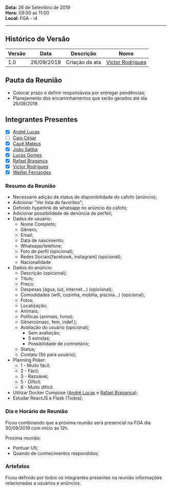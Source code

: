 **Data:** 26 de Setembro de 2019<br>
**Hora:** 09:00 as 11:00<br>
**Local:** FGA - i4 <br>

---

## Histórico de Versão
| **Versão** | **Data**   | **Descrição**  | **Nome**                                                 |
| ---------- | ---------- | -------------- | -------------------------------------------------------- |
| 1.0        | 26/09/2019 | Criação da ata | [Victor Rodrigues](https://github.com/VictorRodriguesS0) |

## Pauta da Reunião
- Colocar prazo e definir responsáveis por entregar pendências;
- Planejamento dos encaminhamentos  que serão gerados até dia 25/09/2019.

## Integrantes Presentes
- [x] [André Lucas](https://github.com/andrelucasf)<br>
- [ ] [Caio César](https://github.com/Caiocbeleza)<br>
- [x] [Cauê Mateus](https://github.com/caue96)<br>
- [x] [João Saliba](https://github.com/joaosaliba)<br>
- [x] [Lucas Gomes](https://github.com/LGomees)<br>
- [x] [Rafael Bragança](https://github.com/rafaelbrg)<br>
- [x] [Victor Rodrigues](https://github.com/VictorRodriguesS0)<br>
- [x] [Weiller Fernandes](https://github.com/WeillerFernandes)<br>

### **Resumo da Reunião**

- Necessário adição de status de disponibilidade do cafofo (anûncio);
- Adicionar "Ver lista de favoritos";
- Definido hyperlink de whatsapp no anûncio do cafofo;
- Adicionar possibilidade de denûncia de perfeil;
- Dados de usuário:
  - Nome Completo;
  - Gênero;
  - Email;
  - Data de nascimento;
  - Whatsapp/telefone;
  - Foto de perfil (opicional);
  - Redes Sociais[facebook, instagram] (opicional);
  - Nacionalidade
- Dados do anúncio:
  - Descrição (opicional);
  - Titulo;
  - Preço;
  - Despesas (água, luz, internet...) (opicional);
  - Comodidades (wifi, cozinha, mobília, piscina...) (opicional);
  - Fotos;
  - Localização;
  - Animais;
  - Políticas (animais, fumo);
  - Gênero(masc, fem, indef.);
  - Avaliação do usuário (opicional);
    - Sem avaliação;
    - 5 estrelas;
    - Possibilidade de comnetário;
  - Status;
  - Contato (Só para usuário);
- Planning Poker:
  - 1 - Muito fácil;
  - 2 - Fácil;
  - 3 - Razoável;
  - 5 - Difícil;
  - 8 - Muito difícil.
- Utilizar Docker Compose ([André Lucas](https://github.com/andrelucasf) e [Rafael Bragança](https://github.com/rafaelbrg));
- Estudar ReactJS e Flask (Todos);


### **Dia e Horário de Reunião**

Ficou combinando que a próxima reunião será presencial na FGA dia 30/09/2019 com início as 12h.

Proxima reunião:
- Pontuar US;
- Quando de conhecimentos respondidos;

### **Artefatos**
Ficou definido por todos os integrantes presentes na reunião informações relacionadas a usuários e anûncios.
